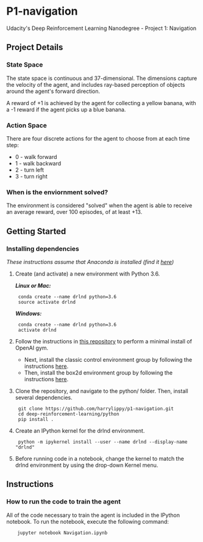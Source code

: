 # P1-navigation
Udacity's Deep Reinforcement Learning Nanodegree - Project 1: Navigation

## Project Details

### State Space
The state space is continuous and 37-dimensional. The dimensions capture the velocity of the agent, and includes ray-based perception of objects around the agent's forward direction.

A reward of +1 is achieved by the agent for collecting a yellow banana, with a -1 reward if the agent picks up a blue banana.

### Action Space
There are four discrete actions for the agent to choose from at each time step:

* 0 - walk forward 
* 1 - walk backward
* 2 - turn left
* 3 - turn right

### When is the enviornment solved?
The environment is considered "solved" when the agent is able to receive an average reward, over 100 episodes, of at least +13.

## Getting Started

### Installing dependencies
_These instructions assume that Anaconda is installed (find it [here](https://www.anaconda.com/))_

1. Create (and activate) a new environment with Python 3.6.

    **_Linux or Mac:_**

        conda create --name drlnd python=3.6
        source activate drlnd

    **_Windows:_**
        
        conda create --name drlnd python=3.6
        activate drlnd

2. Follow the instructions in [this repository](https://github.com/openai/gym) to perform a minimal install of OpenAI gym.

    * Next, install the classic control environment group by following the instructions [here](https://github.com/openai/gym#classic-control).
    * Then, install the box2d environment group by following the instructions [here](https://github.com/openai/gym#box2d).

3. Clone the repository, and navigate to the python/ folder. Then, install several dependencies.

        git clone https://github.com/harrylippy/p1-navigation.git
        cd deep-reinforcement-learning/python
        pip install .

4. Create an IPython kernel for the drlnd environment.

        python -m ipykernel install --user --name drlnd --display-name "drlnd"
        
6. Before running code in a notebook, change the kernel to match the drlnd environment by using the drop-down Kernel menu.

## Instructions

### How to run the code to train the agent
All of the code necessary to train the agent is included in the IPython notebook. To run the notebook, execute the following command:

        jupyter notebook Navigation.ipynb
